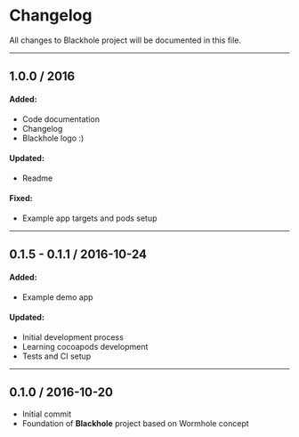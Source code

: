 # Changelog
All changes to Blackhole project will be documented in this file.

---
## __1.0.0__ / 2016

#### Added:
+ Code documentation
+ Changelog
+ Blackhole logo :)

#### Updated:
* Readme

#### Fixed:
* Example app targets and pods setup

---
## 0.1.5 - 0.1.1 / 2016-10-24

#### Added:
+ Example demo app

#### Updated:
* Initial development process
* Learning cocoapods development
* Tests and CI setup

---
## 0.1.0 / 2016-10-20

* Initial commit
* Foundation of __Blackhole__ project based on Wormhole concept

